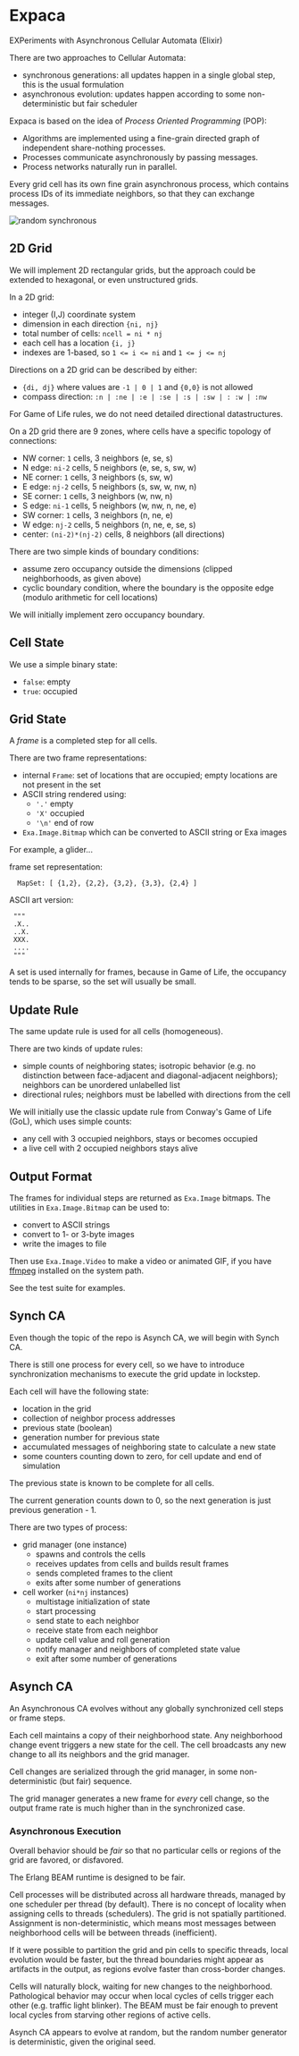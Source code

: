 # Expaca

EXPeriments with Asynchronous Cellular Automata (Elixir)

There are two approaches to Cellular Automata:
- synchronous generations: all updates happen in a single global step,
  this is the usual formulation
- asynchronous evolution: updates happen according to some 
  non-deterministic but fair scheduler
  
Expaca is based on the idea of _Process Oriented Programming_ (POP):
* Algorithms are implemented using a fine-grain directed graph of 
  independent share-nothing processes.
* Processes communicate asynchronously by passing messages. 
* Process networks naturally run in parallel.

Every grid cell has its own fine grain asynchronous process,
which contains process IDs of its immediate neighbors,
so that they can exchange messages.

![random synchronous](./assets/s_random.gif)

## 2D Grid
  
We will implement 2D rectangular grids,
but the approach could be extended to hexagonal,
or even unstructured grids.

In a 2D grid:
- integer (I,J) coordinate system
- dimension in each direction `{ni, nj}`
- total number of cells: `ncell = ni * nj`
- each cell has a location `{i, j}`
- indexes are 1-based, so `1 <= i <= ni`
  and `1 <= j <= nj`
  
Directions on a 2D grid can be described by either:
  - `{di, dj}` where values are `-1 | 0 | 1` and `{0,0}` is not allowed
  - compass direction: `:n | :ne | :e | :se | :s | :sw | : :w | :nw`
  
For Game of Life rules, we do not need detailed directional datastructures.
  
On a 2D grid there are 9 zones, where cells have a specific
topology of connections:
- NW corner: `1` cells, 3 neighbors (e, se, s)
- N edge: `ni-2` cells, 5 neighbors (e, se, s, sw, w)
- NE corner: `1` cells, 3 neighbors (s, sw, w)
- E edge: `nj-2` cells, 5 neighbors (s, sw, w, nw, n)
- SE corner: `1` cells, 3 neighbors (w, nw, n)
- S edge: `ni-1` cells, 5 neighbors (w, nw, n, ne, e)
- SW corner: `1` cells, 3 neighbors (n, ne, e)
- W edge: `nj-2` cells, 5 neighbors (n, ne, e, se, s)
- center: `(ni-2)*(nj-2)` cells, 8 neighbors (all directions)

There are two simple kinds of boundary conditions:
- assume zero occupancy outside the dimensions
  (clipped neighborhoods, as given above)
- cyclic boundary condition, where the boundary is the opposite edge
  (modulo arithmetic for cell locations)
  
We will initially implement zero occupancy boundary.

## Cell State

We use a simple binary state:
- `false`: empty
- `true`: occupied

## Grid State

A _frame_ is a completed step for all cells.

There are two frame representations:
- internal `Frame`: set of locations that are occupied;
  empty locations are not present in the set
- ASCII string rendered using:
  - `'.'` empty
  - `'X'` occupied
  - `'\n'` end of row
- `Exa.Image.Bitmap` which can be converted to ASCII string or Exa images

For example, a glider...

frame set representation:

```
  MapSet: [ {1,2}, {2,2}, {3,2}, {3,3}, {2,4} ]
```

ASCII art version:

 ```
  """
  .X..
  ..X.
  XXX.
  ....
  """
  ```

A set is used internally for frames, 
because in Game of Life, the occupancy tends to be sparse,
so the set will usually be small.

## Update Rule

The same update rule is used for all cells (homogeneous).

There are two kinds of update rules:
- simple counts of neighboring states;
  isotropic behavior (e.g. no distinction between 
  face-adjacent and diagonal-adjacent neighbors);
  neighbors can be unordered unlabelled list
- directional rules; neighbors must be 
  labelled with directions from the cell

We will initially use the classic update rule 
from Conway's Game of Life (GoL), which uses simple counts:
- any cell with 3 occupied neighbors, stays or becomes occupied
- a live cell with 2 occupied neighbors stays alive

## Output Format

The frames for individual steps are returned as `Exa.Image` bitmaps.
The utilities in `Exa.Image.Bitmap` can be used to:
- convert to ASCII strings
- convert to 1- or 3-byte images
- write the images to file

Then use `Exa.Image.Video` to make a video or animated GIF, 
if you have [ffmpeg](https://ffmpeg.org/download.html) 
installed on the system path.

See the test suite for examples.

## Synch CA

Even though the topic of the repo is Asynch CA, 
we will begin with Synch CA.

There is still one process for every cell,
so we have to introduce synchronization mechanisms 
to execute the grid update in lockstep.

Each cell will have the following state:
- location in the grid
- collection of neighbor process addresses 
- previous state (boolean)
- generation number for previous state  
- accumulated messages of neighboring state to calculate a new state
- some counters counting down to zero, 
  for cell update and end of simulation

The previous state is known to be complete for all cells.

The current generation counts down to 0,
so the next generation is just previous generation - 1.

There are two types of process:
- grid manager (one instance)
  - spawns and controls the cells
  - receives updates from cells and builds result frames
  - sends completed frames to the client
  - exits after some number of generations
- cell worker (`ni*nj` instances)
  - multistage initialization of state
  - start processing
  - send state to each neighbor
  - receive state from each neighbor
  - update cell value and roll generation
  - notify manager and neighbors of completed state value
  - exit after some number of generations

## Asynch CA

An Asynchronous CA evolves without any globally synchronized 
cell steps or frame steps.

Each cell maintains a copy of their neighborhood state.
Any neighborhood change event triggers a new state for the cell.
The cell broadcasts any new change to all its neighbors
and the grid manager.

Cell changes are serialized through the grid manager, 
in some non-deterministic (but fair) sequence.

The grid manager generates a new frame for _every_ cell change,
so the output frame rate is much higher than in the synchronized case.

### Asynchronous Execution

Overall behavior should be _fair_
so that no particular cells or regions of the grid
are favored, or disfavored.

The Erlang BEAM runtime is designed to be fair.

Cell processes will be distributed across all
hardware threads, managed by one scheduler per thread (by default).
There is no concept of locality 
when assigning cells to threads (schedulers).
The grid is not spatially partitioned.
Assignment is non-deterministic, 
which means most messages between neighborhood cells
will be between threads (inefficient). 

If it were possible to partition the grid
and pin cells to specific threads,
local evolution would be faster,
but the thread boundaries might appear 
as artifacts in the output,
as regions evolve faster than cross-border changes.

Cells will naturally block, waiting for new changes to the neighborhood. 
Pathological behavior may occur
when local cycles of cells trigger each other 
(e.g. traffic light blinker).
The BEAM must be fair enough to prevent local cycles
from starving other regions of active cells.

Asynch CA appears to evolve at random,
but the random number generator is 
deterministic, given the original seed.

